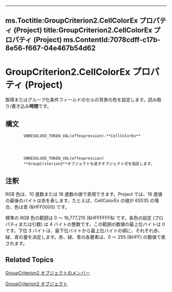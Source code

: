 

---
ms.Toctitle:GroupCriterion2.CellColorEx プロパティ (Project)
title:GroupCriterion2.CellColorEx プロパティ (Project)
ms.ContentId:7078cdff-c17b-8e56-f667-04e467b54d62
---
# GroupCriterion2.CellColorEx プロパティ (Project)




取得またはグループ化条件フィールドのセルの背景の色を設定します。読み取り/書き込み**時間**です。

## 構文

            UNRESOLVED_TOKEN_VAL(offexpression).**CellColorEx**




            UNRESOLVED_TOKEN_VAL(offexpression)
            **GroupCriterion2**オブジェクトを返すオブジェクト式を指定します。



## 注釈
RGB 色は、10 進数または 16 進数の値で表現できます。Project では、16 進値の最後のバイトは赤を表します。たとえば、CellColorEx の値が 65535 の場合、色は青 (&HFF0000) です。



標準の RGB 色の範囲は 0 ～ 16,777,215 (&HFFFFFF&) です。各色の設定 (プロパティまたは引数) は 4 バイトの整数です。この範囲の数値の最上位バイトは 0 です。下位 3 バイトは、最下位バイトから最上位バイトの順に、それぞれ赤、緑、青の量を決定します。赤、緑、青の各要素は、0 ～ 255 (&HFF) の数値で表されます。



## Related Topics

[GroupCriterion2 オブジェクトのメンバー](c18e9700-62e4-754e-e8d6-49aa97b97ab1.md)

[GroupCriterion2 オブジェクト](06047a9d-a9db-43e0-e759-e24560da7128.md)




